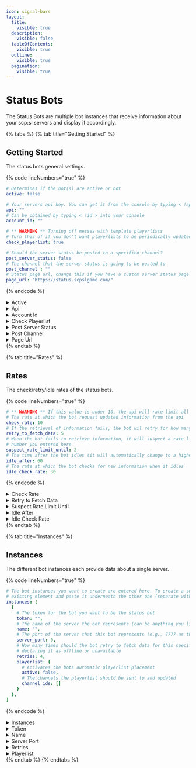 ```yaml
---
icon: signal-bars
layout:
  title:
    visible: true
  description:
    visible: false
  tableOfContents:
    visible: true
  outline:
    visible: true
  pagination:
    visible: true
---
```


# Status Bots

The Status Bots are multiple bot instances that receive information about your scp:sl servers and display it accordingly.

{% tabs %}
{% tab title="Getting Started" %}
## Getting Started

The status bots general settings.

{% code lineNumbers="true" %}
```yaml
# Determines if the bot(s) are active or not
active: false

# Your servers api key. You can get it from the console by typing < !api show >
api: ""
# Can be obtained by typing < !id > into your console
account_id: ""

# ** WARNING ** Turning off messes with template playerlists
# Turn this of if you don't want playerlists to be periodically updated
check_playerlist: true

# Should the server status be posted to a specified channel?
post_server_status: false
# The channel that the server status is going to be posted to
post_channel : ""
# Status page url, change this if you have a custom server status page set up, if not leave it as is
page_url: "https://status.scpslgame.com/"
```
{% endcode %}

<details>

<summary>Active</summary>

Determines if Status Bots are active

</details>

<details>

<summary>Api</summary>

{% hint style="warning" %}
You can only obtain an api key when your server is verified.
{% endhint %}

The api key of your server (scp:sl). You can obtain it by running `!api show` in your server console. If you are not receiving a key, type `!api reset` and then again `!api show`

</details>

<details>

<summary>Account Id</summary>

{% hint style="warning" %}
You can only obtain an account id when your server is verified.
{% endhint %}

The account id of your server (scp:sl). You can obtain it by running `!id` in your server console

</details>

<details>

<summary>Check Playerlist</summary>

Determines if playerlist's that have been created with the `/template` command be regularly checked and updated

</details>

<details>

<summary>Post Server Status</summary>

Determines if the current server status (online/offline/unreachable) should be posted to a channel.

</details>

<details>

<summary>Post Channel</summary>

{% hint style="warning" %}
Only works if `post_server_status` is active
{% endhint %}

The id of the channel which server status messages will be posted in

</details>

<details>

<summary>Page Url</summary>

If you have a custom status page set up, you can reset this link with it

</details>
{% endtab %}

{% tab title="Rates" %}
## Rates

The check/retry/idle rates of the status bots.

{% code lineNumbers="true" %}
```yaml
# ** WARNING ** If this value is under 10, the api will rate limit all requests
# The rate at which the bot request updated information from the api
check_rate: 10
# If the retrieval of information fails, the bot wil retry for how many times you entered here
retry_to_fetch_data: 5
# When the bot fails to retrieve information, it will suspect a rate limit until passing the
# number you entered here
suspect_rate_limit_until: 2
# The time after the bot idles (it will automatically change to a higher check cooldown)
idle_after: 60
# The rate at which the bot checks for new information when it idles
idle_check_rate: 30
```
{% endcode %}

<details>

<summary>Check Rate</summary>

The rate (in seconds) at which the bot tries getting new information from the secret lab api. This rate will be applied to all instances

</details>

<details>

<summary>Retry to Fetch Data</summary>

How many times the bot retries after marking the api as unreachable

</details>

<details>

<summary>Suspect Rate Limit Until</summary>

How many retries the bot considers as rate limited requests

</details>

<details>

<summary>Idle After</summary>

The time the bot waits after not receiving any new data before idling

</details>

<details>

<summary>Idle Check Rate</summary>

The rate at which the bot requests new information from the secret lab api when idling

</details>
{% endtab %}

{% tab title="Instances" %}
## Instances

The different bot instances each provide data about a single server.

{% code lineNumbers="true" %}
```yaml
# The bot instances you want to create are entered here. To create a second one, copy over the already
# existing element and paste it underneath the other one (separate with comma)
instances: [
  {
    # The token for the bot you want to be the status bot
    token: "",
    # The name of the server the bot represents (can be anything you like)
    name: "",
    # The port of the server that this bot represents (e.g., 7777 as the default port)
    server_port: 0,
    # How many times should the bot retry to fetch data for this specific server until
    # declaring it as offline or unavailable
    retries: 4,
    playerlist: {
      # Activates the bots automatic playerlist placement
      active: false,
      # The channels the playerlist should be sent to and updated
      channel_ids: []
    }
  },
]
```
{% endcode %}

<details>

<summary>Instances</summary>

The list of instances objects, they will be loaded from top to bottom

</details>

<details>

<summary>Token</summary>

The token of the bot instance

</details>

<details>

<summary>Name</summary>

The name that will be displayed to users

</details>

<details>

<summary>Server Port</summary>

The port of the server, data is being queried from

</details>

<details>

<summary>Retries</summary>

How often the bot retries after marking the server as offline/unreachable

</details>

<details>

<summary>Playerlist</summary>

`Active` -  Determines if a persistent playerlist should be created

`Channel Ids` - The id's of the channels the playerlist will be sent to

</details>
{% endtab %}
{% endtabs %}
